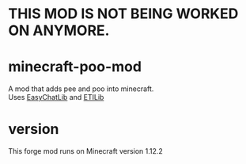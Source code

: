 # THIS MOD IS NOT BEING WORKED ON ANYMORE.

# minecraft-poo-mod
A mod that adds pee and poo into minecraft.
<br>
Uses [EasyChatLib](https://github.com/WetSpaghett/EasyChatLib) and [ETILib](https://github.com/WetSpaghett/Easy-Tinkers-Integration-Lib)

# version
This forge mod runs on Minecraft version 1.12.2
